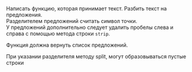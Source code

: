Написать функцию, которая принимает текст. Разбить текст на предложения.  
Разделителем предложений считать символ точки.  
У предложений дополнительно следует удалить пробелы слева и справа с помощью метода строки `strip`.

Функция должна вернуть список предложений.

<div class="hint">
  При указании разделителя методу split, могут образовываться пустые строки
</div>
